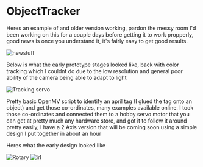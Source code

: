 # ObjectTracker

Heres an example of and older version working, pardon the messy room I'd been working on this for a couple days before getting it to work propperly, good news is once you understand it, it's fairly easy to get good results.

![newstuff](https://user-images.githubusercontent.com/71618484/93847974-722b4400-fc76-11ea-8739-9e45db11ba33.gif)

Below is what the early prototype stages looked like, back with color tracking which I couldnt do due to the low resolution and general poor ability of the camera being able to adapt to light

![Tracking servo](https://user-images.githubusercontent.com/71618484/93733221-8e5db100-fba2-11ea-9674-8b1505cb8c1f.gif)


Pretty basic OpenMV script to identify an april tag (I glued the tag onto an object) and get those co-ordinates, many examples available online.
I took those co-ordinates and connected them to a hobby servo motor that you can get at pretty much any hardware store, and got it to follow it around pretty easily, I have a 2 Axis version that will be coming soon using a simple design I put together in about an hour

Heres what the early design looked like

![Rotary](https://user-images.githubusercontent.com/71618484/93734663-23af7400-fba8-11ea-9d94-231e68cbdeab.PNG)
![irl](https://user-images.githubusercontent.com/71618484/93783807-289d1380-fbfa-11ea-858a-7a0c696c55ba.PNG)




